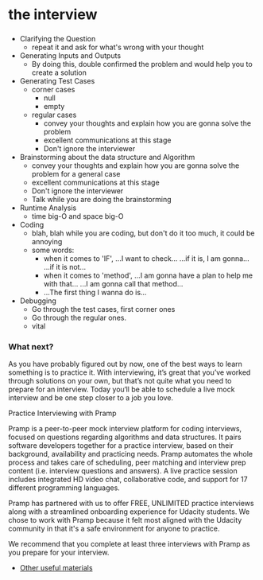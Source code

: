 # the interview
###

* Clarifying the Question
    * repeat it and ask for what's wrong with your thought
* Generating Inputs and Outputs
    * By doing this, double confirmed the problem and would help you to create a solution
* Generating Test Cases
    * corner cases
        * null
        * empty
    * regular cases
        * convey your thoughts and explain how you are gonna solve the problem
        * excellent communications at this stage
        * Don't ignore the interviewer
* Brainstorming about the data structure and Algorithm
    * convey your thoughts and explain how you are gonna solve the problem for a general case
    * excellent communications at this stage
    * Don't ignore the interviewer
    * Talk while you are doing the brainstorming 
* Runtime Analysis
    * time big-O and space big-O
* Coding
    * blah, blah while you are coding, but don't do it too much, it could be annoying 
    * some words:
        * when it comes to 'IF', ...I want to check... ...if it is, I am gonna... ...if it is not...
        * when it comes to 'method', ...I am gonna have a plan to help me with that... ...I am gonna call that method...
        * ...The first thing I wanna do is... 
* Debugging
    * Go through the test cases, first corner ones
    * Go through the regular ones.
    * vital


### What next? 

As you have probably figured out by now, one of the best ways to learn something is to practice it. 
With interviewing, it’s great that you’ve worked through solutions on your own, but that’s 
not quite what you need to prepare for an interview. Today you‘ll be able to schedule a live mock interview and be one step closer to a job you love. 

Practice Interviewing with Pramp 

Pramp is a peer-to-peer mock interview platform for coding interviews, focused on questions regarding algorithms and data structures. 
It pairs software developers together for a practice interview, based on their background, availability and practicing needs. 
Pramp automates the whole process and takes care of scheduling, peer matching and interview prep content (i.e. interview questions and answers). A live practice session includes integrated HD video chat, collaborative code, and support for 17 different programming languages. 

Pramp has partnered with us to offer FREE, UNLIMITED practice interviews along with a streamlined onboarding experience for Udacity students. 
We chose to work with Pramp because it felt most aligned with the Udacity community in that it's a safe environment for anyone to practice. 

We recommend that you complete at least three interviews with Pramp as you prepare for your interview. 


* [Other useful materials](https://classroom.udacity.com/courses/ud513/lessons/7707710408/concepts/79621434400923)
